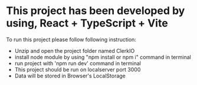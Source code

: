 
# This project has been developed by using, React + TypeScript + Vite

To run this project please follow following instruction:
- Unzip and open the project folder named ClerkIO
- install node module by using "npm install or npm i" command in terminal
- run project with 'npm run dev' command in terminal
- This project should be run on localserver port 3000
- Data will be stored in Browser's LocalStorage
